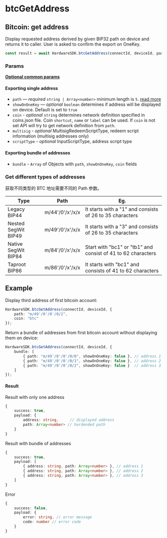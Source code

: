 # btcGetAddress

## Bitcoin: get address

Display requested address derived by given BIP32 path on device and returns it to caller. User is asked to confirm the export on OneKey.

```typescript
const result = await HardwareSDK.btcGetAddress(connectId, deviceId, params);
```

### Params

[**Optional common params**](../../common-params.md)

#### Exporting single address

* `path` — _required_ `string | Array<number>` minimum length is `5`. [read more](../../path-params.md)
* `showOnOneKey` — _optional_ `boolean` determines if address will be displayed on device. Default is set to `true`
* `coin` - _optional_ `string` determines network definition specified in coins.json file. Coin `shortcut`, `name` or `label` can be used. If `coin` is not set API will try to get network definition from `path`.
* `multisig` - _optional_ MultisigRedeemScriptType, redeem script information (multisig addresses only)
* `scriptType` - _optional_ InputScriptType, address script type

#### Exporting bundle of addresses

* `bundle` - `Array` of Objects with `path`, `showOnOneKey`, `coin` fields

### Get different types of addresses

获取不同类型的 BTC 地址需要不同的 Path 参数。

| Type                | Path            | Eg.                                                          |
| ------------------- | --------------- | ------------------------------------------------------------ |
| Legacy BIP44        | m/44'/0'/x'/x/x | It starts with a "1" and consists of 26 to 35 characters     |
| Nested SegWit BIP49 | m/49'/0'/x'/x/x | It starts with a "3" and consists of 26 to 35 characters     |
| Native SegWit BIP84 | m/84'/0'/x'/x/x | Start with "bc1" or "tb1" and consist of 41 to 62 characters |
| Taproot BIP86       | m/86'/0'/x'/x/x | It starts with "bc1" and consists of 41 to 62 characters     |

## Example

Display third address of first bitcoin account:

```typescript
HardwareSDK.btcGetAddress(connectId, deviceId, {
    path: "m/49'/0'/0'/0/2",
    coin: "btc"
});
```

Return a bundle of addresses from first bitcoin account without displaying them on device:

```typescript
HardwareSDK.btcGetAddress(connectId, deviceId, {
    bundle: [
        { path: "m/49'/0'/0'/0/0", showOnOneKey: false }, // address 1
        { path: "m/49'/0'/0'/0/1", showOnOneKey: false }, // address 2
        { path: "m/49'/0'/0'/0/2", showOnOneKey: false }  // address 3
    ]
});
```

#### Result

Result with only one address

```typescript
{
    success: true,
    payload: {
        address: string,     // displayed address
        path: Array<number> // hardended path
    }
}
```

Result with bundle of addresses

```typescript
{
    success: true,
    payload: [
        { address: string, path: Array<number> }, // address 1
        { address: string, path: Array<number> }, // address 2
        { address: string, path: Array<number> }, // address 3
    ]
}
```

Error

```typescript
{
    success: false,
    payload: {
        error: string, // error message
        code: number // error code
    }
}
```
